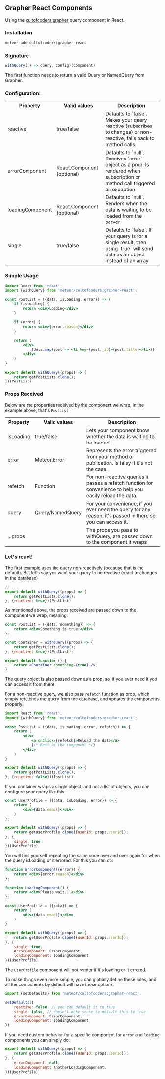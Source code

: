 ## Grapher React Components

Using the [cultofcoders:grapher](https://github.com/cult-of-coders/grapher) query component in React.

### Installation
```bash
meteor add cultofcoders:grapher-react
```


### Signature

```js
withQuery(() => query, config)(Component)
```

The first function needs to return a valid Query or NamedQuery from Grapher.

### Configuration:

<table>
  <tr>
    <th>Property</th>
    <th>Valid values</th>
    <th>Description</th>
  </tr>
  <tr>
    <td>reactive</td>
    <td>true/false</td>
    <td>
        Defaults to `false`.
        Makes your query reactive (subscribes to changes) or non-reactive, falls back to method calls.
    </td>
  </tr>
  <tr>
    <td>errorComponent</td>
    <td>React.Component (optional)</td>
    <td>Defaults to `null`. Receives `error` object as a prop. Is rendered when subscription or method call triggered an exception</td>
  </tr>
  <tr>
    <td>loadingComponent</td>
    <td>React.Component (optional)</td>
    <td>Defaults to `null`. Renders when the data is waiting to be loaded from the server</td>
  </tr>
  <tr>
    <td>single</td>
    <td>true/false</td>
    <td>Defaults to `false`. If your query is for a single result, then using `true` will send data as an object instead of an array</td>
  </tr>
</table>

### Simple Usage

```jsx harmony
import React from 'react';
import {withQuery} from 'meteor/cultofcoders:grapher-react';

const PostList = ({data, isLoading, error}) => {
    if (isLoading) {
        return <div>Loading</div>
    }
    
    if (error) {
        return <div>{error.reason}</div>
    }
    
    return (
        <div>
            {data.map(post => <li key={post._id}>{post.title}</li>)}
        </div>
    )
}

export default withQuery((props) => {
    return getPostLists.clone();
})(PostList)
```

### Props Received

Below are the properties received by the component we wrap, in the example above, that's `PostList`

<table>
  <tr>
    <th>Property</th>
    <th>Valid values</th>
    <th>Description</th>
  </tr>
  <tr>
    <td>isLoading</td>
    <td>true/false</td>
    <td>
        Lets your component know whether the data is waiting to be loaded.
    </td>
  </tr>
  <tr>
    <td>error</td>
    <td>Meteor.Error</td>
    <td>Represents the error triggered from your method or publication. Is falsy if it's not the case.</td>
  </tr>
  <tr>
    <td>refetch</td>
    <td>Function</td>
    <td>For non-reactive queries it passes a refetch function for convenience to help you easily reload the data.</td>
  </tr>
  <tr>
    <td>query</td>
    <td>Query/NamedQuery</td>
    <td>For your convenience, if you ever need the query for any reason, it's passed in there so you can access it.</td>
  </tr>
  <tr>
    <td>...props</td>
    <td></td>
    <td>The props you pass to withQuery, are passed down to the component it wraps</td>
  </tr>
</table>

### Let's react!

The first example uses the query non-reactively (because that is the default). But let's say you want your query to be reactive (react to changes in the database)

```jsx harmony
// ...
export default withQuery((props) => {
    return getPostLists.clone();
}, {reactive: true})(PostList)
```

As mentioned above, the props received are passed down to the component we wrap, meaning:

```jsx harmony
const PostList = ({data, something}) => {
    return <div>Something is true!</div>
};

const Container = withQuery((props) => {
    return getPostLists.clone();
}, {reactive: true})(PostList);

export default function () {
    return <Container something={true} />;
}
```


The query object is also passed down as a prop, so, if you ever need it you can access it from there.

For a non-reactive query, we also pass `refetch` function as prop, which simply refetches the query from the database,
and updates the components properly:

```jsx harmony
import React from 'react';
import {withQuery} from 'meteor/cultofcoders:grapher-react';

const PostList = ({data, isLoading, error, refetch}) => {
    return (
        <div>
            <a onClick={refetch}>Reload the data</a>
            {/* Rest of the component */}
        </div>
    )
}

export default withQuery((props) => {
    return getPostLists.clone();
}, {reactive: false})(PostList)
```

If you container wraps a single object, and not a list of objects, you can configure your query like this:

```jsx harmony
const UserProfile = ({data, isLoading, error}) => {
    return (
        <div>{data.email}</div>
    )
};

export default withQuery((props) => {
    return getUserProfile.clone({userId: props.userId});
}, {
    single: true
})(UserProfile)
```

You will find yourself repeating the same code over and over again for when the query isLoading or it errored. For this you can do:
```jsx harmony
function ErrorComponent({error}) {
    return <div>{error.reason}</div>
};

function LoadingComponent() {
    return <div>Please wait...</div>
};

const UserProfile = ({data}) => {
    return (
        <div>{data.email}</div>
    )
}

export default withQuery((props) => {
    return getUserProfile.clone({userId: props.userId});
}, {
    single: true,
    errorComponent: ErrorComponent,
    loadingComponent: LoadingComponent
})(UserProfile)
```

The `UserProfile` component will not render if it's loading or it errored. 

To make things even more simple, you can globally define these rules, and all the components by default will have those options.

```jsx harmony
import {setDefaults} from 'meteor/cultofcoders:grapher-react';

setDefaults({
    reactive: false, // you can default it to true
    single: false, // doesn't make sense to default this to true
    errorComponent: ErrorComponent,
    loadingComponent: LoadingComponent
})
```

If you need custom behavior for a specific component for `error` and `loading` components you can simply do:

```jsx harmony
export default withQuery((props) => {
    return getUserProfile.clone({userId: props.userId});
}, {
    errorComponent: null,
    loadingComponent: AnotherLoadingComponent,
})(UserProfile)
```
